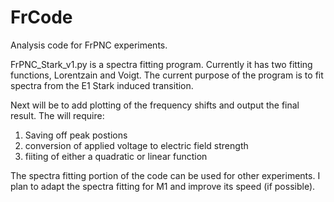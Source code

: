 # FrCode
Analysis code for FrPNC experiments.

FrPNC_Stark_v1.py is a spectra fitting program. Currently it has two fitting functions, Lorentzain and Voigt. The current purpose of the program is to fit spectra from the E1 Stark induced transition.

Next will be to add plotting of the frequency shifts and output the final result. The will require:
  1) Saving off peak postions 
  2) conversion of applied voltage to electric field strength
  3) fiiting of either a quadratic or linear function
  
The spectra fitting portion of the code can be used for other experiments. I plan to adapt the spectra fitting for M1 and improve its speed (if possible).
